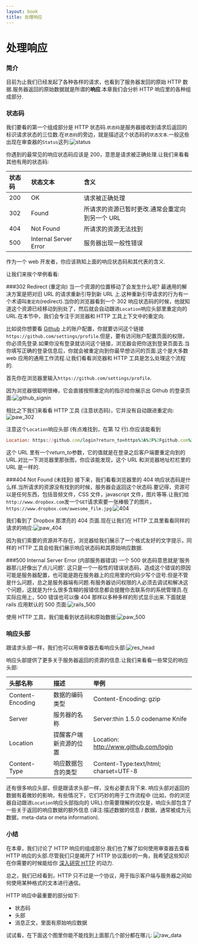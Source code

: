 ```yaml
---
layout: book
title: 处理响应
---
```


# 处理响应

### 简介
目前为止我们已经发起了各种各样的请求，也看到了服务器发回的原始 HTTP 数据.服务器返回的原始数据就是所谓的**响应**.本章我们会分析 HTTP 响应里的各种组成部分.

### 状态码
我们要看的第一个组成部分是 HTTP 状态码.```状态码```是服务器接收到请求后返回的标识请求状态的三位数.在```状态码```的旁边，就是描述这个状态码的```状态文本```.一般这些出现在审查器的```Status```这列:![status](../../images/status_inspector.png)

你遇到的最常见的响应状态码应该是 200，意思是请求被正确处理.让我们来看看其他有用的状态码:

|状态码  | 状态文本 | 含义 |
|:------------- |:---------------| :-------------|
| 200 | OK | 请求被正确处理 |
| 302 | Found | 所请求的资源已暂时更改.通常会重定向到另一个 URL |
| 404 | Not Found | 所请求的资源无法找到  |
| 500 | Internal Server Error | 服务器出现一般性错误 |

作为一个 web 开发者，你应该熟知上面的响应状态码和其代表的含义.

让我们来挨个举例看看:

###302 Redirect (重定向)
当一个资源的位置移动了会发生什么呢? 最通用的解决方案是把对旧 URL 的请求重新引导到新 URL 上.这种重新引导请求的行为有一个术语叫```重定向```(redirect).当你的浏览器看到一个 302 响应状态码的时候，他就知道这个资源已经移动到别处了，然后就会自动跟进```Location```响应头部里重定向的 URL.在本节中，我们会专注于浏览器和 HTTP 工具上下文中的重定向.

比如说你想要看 [Github](http://www.github.com/) 上的账户配置，你就要访问这个链接```https://github.com/settings/profile```.但是，要有访问账户配置页面的权限，你必须先登录.如果你没有登录就访问这个链接，浏览器会把你送到登录页面去.当你填写正确的登录信息后，你就会被重定向到你最早想访问的页面.这个是大多数 web 应用的通用工作流程.让我们看看浏览器和 HTTP 工具是怎么处理这个流程的.

首先你在浏览器里输入```https://github.com/settings/profile```.

因为浏览器很聪明很棒，它会直接按照重定向的指示给你展示出 Github 的登录页面:![github_signin](../../images/browser_302_redirect.png)

相比之下我们来看看 HTTP 工具 (注意状态码)，它并没有自动跟进重定向:![paw_302](../../images/http_tool_302_redirect.png)

注意这个```Location```响应头部 (有点难找到，在第 12 行).你应该能看到
```ruby
Location: https://github.com/login?return_to=https%3A%2F%2Fgithub.com%2Fsettings%2Fprofile
```
这个 URL 里有一个*return_to*参数，它的值就是在登录之后客户端要重定向到的 URL.对比一下浏览器里那张图，你应该能发现，这个 URL 和浏览器地址栏栏里的 URL 是一样的.

###404 Not Found (未找到)
接下来，我们看看浏览器里的 404 响应状态码是什么样.当所请求的资源没有找到的时候，服务器会返回这个状态码.要记得，资源可以是任何东西，包括音频文件，CSS 文件，javascript 文件，图片等等.让我们给```http://www.dropbox.com```发一个```GET```请求索要一张棒极了的图片，```https://www.dropbox.com/awesome_file.jpg```:![404](../../images/dropbox_404.png)

我们看到了 Dropbox 那漂亮的 404 页面.现在让我们在 HTTP 工具里看看同样的请求的响应:![paw_404](../../images/dropbox_httptool_404.png)

因为我们索要的资源并不存在，浏览器给我们展示了一个格式友好的文字提示，同样的 HTTP 工具会给我们展示响应状态码和其原始响应数据.

###500 Internal Server Error (内部服务器错误)
一个 500 状态码意思就是'服务器那儿好像出了点儿问题'. 这只是一个一般性的错误状态码，造成这个错误的原因可能是服务器配置，也可能是跑在服务器上的应用里的代码少写个逗号.但是不管是什么问题，总之是服务器端有问题.有服务器访问权限的人必须去调试和解决这个问题，这就是为什么很多含糊的报错信息都会提醒你去联系你的系统管理员.在实际应用上，500 错误也可以像 404 那样以多种多样的形式显示出来.下面就是 rails 应用默认的 500 页面:![rails_500](../../images/browser_500.png)

使用 HTTP 工具，我们能看到状态码和原始数据:![paw_500](../../images/http_tool_500.png)

### 响应头部
跟请求头部一样，我们也可以用审查器去看响应头部:![res_head](../../images/http_response_headers.png)

响应头部提供了更多关于服务器返回的资源的信息.让我们来看看一些常见的响应头部:

|头部名称  | 描述 | 举例 |
|:------------- |:---------------| :-------------|
| Content-Encoding | 数据的编码类型 | Content-Encoding: gzip |
| Server | 服务器的名称 | Server:thin 1.5.0 codename Knife |
| Location | 提醒客户端新资源的位置 | Location: http://www.github.com/login |
| Content-Type | 响应数据包含的类型 | Content-Type:text/html; charset=UTF-8 |

还有很多响应头部，但是跟请求头部一样，没有必要去背下来. 响应头部对返回的数据有着微妙的影响，有些情况下，它们巧妙的用于工作流程中 (比如，你的浏览器自动跟进```Location```响应头部指向的 URL).你需要理解的仅仅是，响应头部包含了一些关于返回的响应数据的额外信息 (译注:描述数据的信息 / 数据，通常被成为元数据，meta-data or meta information).

### 小结
在本章，我们讨论了 HTTP 响应的组成部分.我们也了解了如何使用审查器去查看 HTTP 响应的头部.尽管我们只是揭开了 HTTP 协议面纱的一角，我希望这些知识在你需要的时候能给你 [深入研究 HTTP](http://en.wikipedia.org/wiki/Hypertext_Transfer_Protocol) 的动力.

总之，我们已经看到，HTTP 只不过是一个协议，用于指示客户端与服务器之间如何使用某种格式的文本进行通信。

HTTP 响应中最重要的部分如下:
* 状态码
* 头部
* 消息正文，里面有原始响应数据

试试看，在下面这个图里你能不能找到上面那几个部分都在哪儿:
![raw_data](../../images/request_http_tool.png)
